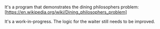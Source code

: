 It's a program that demonstrates the dining philosophers problem:
[https://en.wikipedia.org/wiki/Dining_philosophers_problem]

It's a work-in-progress. The logic for the waiter still needs to be improved.
